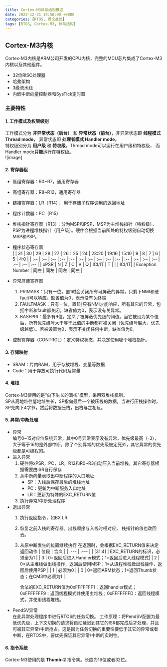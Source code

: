 ```yaml
---
title: Cortex-M3体系结构概述
date: 2023-12-31 19:50:00 +0800
categories: [RTOS, 理论基础]
tags: [RTOS, Cortex-M3, 体系结构]
---
```



## Cortex-M3内核
Cortex-M3内核是ARM公司开发的CPU内核，完整的MCU芯片集成了Cortex-M3内核以及其他组件。  

* 32位RISC处理器
* 哈弗架构
* 3级流水线
* 内嵌中断向量控制器和SysTick定时器
### 主要特性
#### 1. 工作模式及权限级别
工作模式分为 **非异常状态（后台）** 和 **异常状态（前台）**，非异常状态即 **线程模式 Thread mode**， 异常状态即 **处理者模式 Handler mode**。  
特权级别分为 **用户级** 和 **特权级**，Thread mode可以运行在用户级和特权级， 而Handler mode**只能**运行在特权级。  
![image]
#### 2. 寄存器组
* 低组寄存器：R0~R7，通用寄存器
* 高组寄存器：R8~R12，通用寄存器
* 链接寄存器：LR（R14）， 用于存储子程序调用的返回地址
* 程序计数器：PC（R15）
* 堆栈指针寄存器（R13）：分为MSP和PSP，MSP为主堆栈指针（特权级），PSP为进程堆栈指针（用户级）。硬件会根据当前所处的特权级别自动切换MSP和PSP。
* 程序状态寄存器  
    |    | 31 | 30 | 29 | 28 | 27 | 26：25 | 24 | 23:20 | 19:16 | 15:10 | 9 | 8 | 7 | 6 | 5 | 4:0 |
    | :-- | :-- | :-- | :-- | :-- | :-- | :-- | :-- | :-- | :-- | :-- | :-- | :-- | :-- | :-- | :-- | :-- |
    | xPSR | N | Z | C | V | Q | ICI/IT | T | | | ICI/IT| | Exception Number | 同左 | 同左 | 同左 | 同左 |

* 异常屏蔽寄存器
  1. PRIMASK：只有一位，置1时会关闭所有可屏蔽的异常，只剩下NMI和硬fault可以响应。缺省值为0，表示没有关终端
  2. FAULTMASK：只有一位，置1时只有NMI才能响应，所有其它的异常，包括中断和fault都关闭。缺省值为0，表示没有关异常。
  3. BASEPRI：最多有9位，定义了被屏蔽优先级的阈值。当它被设为某个值后，所有优先级号大于等于此值的中断都将被关闭（优先级号越大，优先级越低）。若被设置为0，表示不关闭任何中断，缺省值为0。  
* 控制寄存器（CONTROL）：定义特权状态，并决定使用哪个堆栈指针。
#### 3. 存储映射
* SRAM：片内RAM，用于存放堆栈、变量等数据
* Code：用于存放可执行代码及常量
#### 4. 堆栈
Cortex-M3使用的是“向下生长的满栈”模型，采用双堆栈机制。  
SP从高地址往低地址生长，SP指向最后一个被压栈的数据，当进行压栈操作时，SP先向下4字节，然后将数据压栈，出栈与之相反。
#### 5. 异常/中断处理
* 异常  
    编号0~15对应位系统异常，其中0号异常表示没有异常，优先级最高（-3），大于等于16的是外部中断，除了个别异常的优先级被定死外，其它异常的优先级都是可编程的。  
* 进入异常
    1. 硬件将xPSR，PC，LR，R12和R0~R3自动压入当前堆栈，其它寄存器根据需要由ISR自行保存
    2. 从中断向量表取出中断程序的入口地址  
        * SP：入栈后保存最后的堆栈地址
        * PC：更新为中断服务入口地址
        * LR：更新为特殊的EXC_RETURN值
    3. 执行异常/中断处理程序  
* 退出异常  
  1. 执行返回指令，如BX LR
  2. 恢复之前入栈的寄存器。出栈顺序与入栈时相对应， 栈指针的值也改回去。
  3. 从原中断发生的位置继续执行
      在返回时，会根据EXC_RETURN值来决定返回动作
      | 位段 | 含义 |
      | :--- | :--- |
      | [31:4] | EXC_RETURN的标识，必须全为1 |
      | 3 | 0=返回后进入Handler模式；1=返回后进入线程模式|
      | 2 | 0=从主堆栈做出栈操作，返回后使用MSP；1=从进程堆栈做出栈操作，返回后使用PSP |
      | 1 | 必须为0 |
      | 0 | 0=返回ARM状态；1=返回Thumb状态；在CM3中必须为1 |

      合法的EXC_RETURN值为0xFFFFFFF1：返回handler模式；0xFFFFFFF9：返回线程模式并使用主堆栈；0xFFFFFFFD：返回线程模式，并使用线程堆栈。  
* PendSV异常  
    在此异常处理程序中进行RTOS的任务切换。 
    工作原理：将PendSV配置为最低优先级，上下文切换的请求将自动延迟到其它的ISR都完成后才处理，并且可被其它异常/中断抢占。这是因为任务切换的重要性要低于其它的异常或者中断，在RTOS中，要优先保证其它异常/中断的实时性。  
#### 6. 指令系统
Cortex-M3使用的是 **Thumb-2** 指令集。长度为16位或者32位。
    
      
    
    
